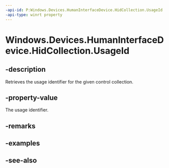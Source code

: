 ```yaml
---
-api-id: P:Windows.Devices.HumanInterfaceDevice.HidCollection.UsageId
-api-type: winrt property
---
```


<!-- Property syntax
public uint UsageId { get; }
-->

# Windows.Devices.HumanInterfaceDevice.HidCollection.UsageId

## -description
Retrieves the usage identifier for the given control collection.

## -property-value
The usage identifier.

## -remarks

## -examples

## -see-also
